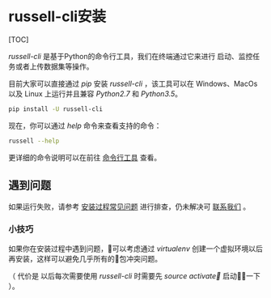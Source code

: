 
# russell-cli安装

[TOC]

*russell-cli* 是基于Python的命令行工具，我们在终端通过它来进行 启动、监控任务或者上传数据集等操作。

目前大家可以直接通过 *pip* 安装 *russell-cli* ，该工具可以在 Windows、MacOs 以及 Linux 上运行并且兼容 *Python2.7* 和 *Python3.5*。

```bash
pip install -U russell-cli
```

现在，你可以通过 *help* 命令来查看支持的命令：

```bash
russell --help
```

更详细的命令说明可以在前往 [命令行工具](/cli.md) 查看。

## 遇到问题

如果运行失败，请参考 [安装过程常见问题](/faq/install.md) 进行排查，仍未解决可 [联系我们](/contact-us.md) 。

### 小技巧
如果你在安装过程中遇到问题，可以考虑通过 *virtualenv* 创建一个虚拟环境以后再安装，这样可以避免几乎所有的包冲突问题。

（ 代价是 以后每次需要使用 *russell-cli* 时需要先 *source activate* 启动一下 ）。





